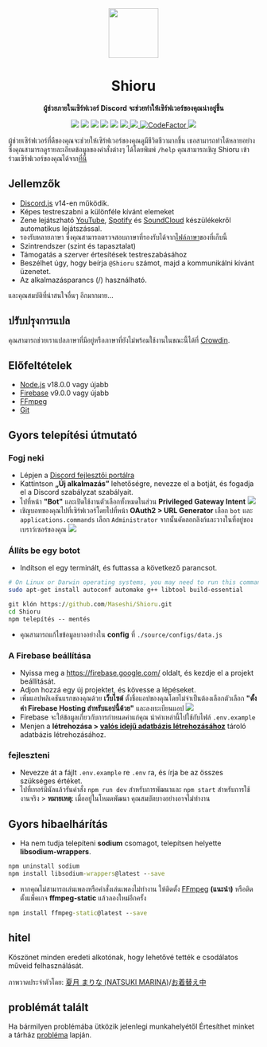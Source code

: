 <div align="center">
  <img src="https://raw.githubusercontent.com/Maseshi/Shioru/main/assets/icons/favicon-circle.png" width="100" />
  <strong>
    <h1>Shioru</h2>
    <p>ผู้ช่วยภายในเซิร์ฟเวอร์ Discord จะช่วยทำให้เซิร์ฟเวอร์ของคุณน่าอยู่ขึ้น</p>
  </strong>
  <img src="https://img.shields.io/badge/discord.js-v14-7354F6?logo=discord&logoColor=white" />
  <img src="https://img.shields.io/github/stars/Maseshi/Shioru.svg?logo=github" />
  <img src="https://img.shields.io/github/v/release/Maseshi/Shioru" />
  <img src="https://img.shields.io/github/license/Maseshi/Shioru.svg?logo=github" />
  <img src="https://img.shields.io/github/last-commit/Maseshi/Shioru" />
  <a title="Állapot" target="_blank" href="https://shioru.statuspage.io/">
    <img src="https://img.shields.io/badge/dynamic/json?logo=google-cloud&logoColor=white&label=status&query=status.indicator&url=https%3A%2F%2Fq60yrzp0cbgg.statuspage.io%2Fapi%2Fv2%2Fstatus.json" />
  </a>
  <a title="Crowdin" target="_blank" href="https://crowdin.com/project/shioru">
    <img src="https://badges.crowdin.net/shioru/localized.svg" />
  </a>
  <a title="CodeFactor" target="_blank" href="https://www.codefactor.io/repository/github/maseshi/shioru">
    <img src="https://www.codefactor.io/repository/github/maseshi/shioru/badge" alt="CodeFactor" />
  </a>
  <a title="Top.gg" target="_blank" href="https://top.gg/bot/704706906505347183">
    <img src="https://top.gg/api/widget/upvotes/704706906505347183.svg" />
  </a>
</div>

ผู้ช่วยเซิร์ฟเวอร์ที่ดีของคุณจะช่วยให้เซิร์ฟเวอร์ของคุณดูมีชีวิตชีวามากขึ้น เธอสามารถทำได้หลายอย่างซึ่งคุณสามารถดูรายละเอียดข้อมูลของคำสั่งต่างๆ ได้โดยพิมพ์ `/help` คุณสามารถเชิญ Shioru เข้าร่วมเซิร์ฟเวอร์ของคุณได้จาก[ที่นี่](https://discord.com/api/oauth2/authorize?client_id=704706906505347183&permissions=8&scope=applications.commands%20bot&redirect_uri=https%3A%2F%2Fshiorus.web.app%2Fthanks-you)

<div align="center">
  <a href="https://github.com/Maseshi/Shioru/tree/main/documents">
    </img>
  </a>
</div>

## Jellemzők

- [Discord.js](https://discord.js.org/) v14-en működik.
- Képes testreszabni a különféle kívánt elemeket
- Zene lejátszható [YouTube](https://www.youtube.com/), [Spotify](https://www.spotify.com/) és [SoundCloud](https://soundcloud.com/) készülékekről automatikus lejátszással.
- รองรับหลายภาษา ซึ่งคุณสามารถตรวจสอบภาษาที่รองรับได้จาก[ไฟล์ภาษา](https://github.com/Maseshi/Shioru/blob/main/source/configs/languages.json)ของที่เก็บนี้
- Szintrendszer (szint és tapasztalat)
- Támogatás a szerver értesítések testreszabásához
- Beszélhet úgy, hogy beírja `@Shioru` számot, majd a kommunikálni kívánt üzenetet.
- Az alkalmazásparancs (/) használható.

และคุณสมบัติที่น่าสนใจอื่นๆ อีกมากมาย...

## ปรับปรุงการแปล

คุณสามารถช่วยเราแปลภาษาที่มีอยู่หรือภาษาที่ยังไม่พร้อมใช้งานในขณะนี้ได้ที่ [Crowdin](https://crowdin.com/project/shioru).

## Előfeltételek

- [Node.js](https://nodejs.org/) v18.0.0 vagy újabb
- [Firebase](https://firebase.google.com/) v9.0.0 vagy újabb
- [FFmpeg](https://www.ffmpeg.org/download.html)
- [Git](https://git-scm.com/downloads)

## Gyors telepítési útmutató

### Fogj neki

- Lépjen a [Discord fejlesztői portálra](https://discord.com/developers/applications)
- Kattintson **„Új alkalmazás”** lehetőségre, nevezze el a botját, és fogadja el a Discord szabályzat szabályait.
- ไปที่หน้า **"Bot"** และเปิดใช้งานตัวเลือกทั้งหมดในส่วน **Privileged Gateway Intent** ![](https://raw.githubusercontent.com/Maseshi/Shioru/main/assets/images/discord-developer-portal-privileged-gateway-intents.png)
- เชิญบอทของคุณไปที่เซิร์ฟเวอร์โดยไปที่หน้า **OAuth2 > URL Generator** เลือก `bot` และ `applications.commands` เลือก `Administrator` จากนั้นคัดลอกลิงก์และวางในที่อยู่ของเบราว์เซอร์ของคุณ ![](https://raw.githubusercontent.com/Maseshi/Shioru/main/assets/images/discord-developer-portal-scopes.png)

### Állíts be egy botot

- Indítson el egy terminált, és futtassa a következő parancsot.

```sh
# On Linux or Darwin operating systems, you may need to run this command.
sudo apt-get install autoconf automake g++ libtool build-essential
```

```bat
git klón https://github.com/Maseshi/Shioru.git
cd Shioru
npm telepítés -- mentés
```

- คุณสามารถแก้ไขข้อมูลบางอย่างใน **config** ที่ `./source/configs/data.js`

### A Firebase beállítása

- Nyissa meg a https://firebase.google.com/ oldalt, és kezdje el a projekt beállítását.
- Adjon hozzá egy új projektet, és kövesse a lépéseket.
- เพิ่มแอปพลิเคชันแรกของคุณด้วย **เว็บไซต์** ตั้งชื่อแอปของคุณโดยไม่จำเป็นต้องเลือกตัวเลือก **"ตั้งค่า Firebase Hosting สำหรับแอปนี้ด้วย"** และลงทะเบียนแอป ![](https://raw.githubusercontent.com/Maseshi/Shioru/main/assets/images/firebase-setup-web-application.png)
- Firebase จะให้ข้อมูลเกี่ยวกับการกำหนดค่าแก่คุณ นำค่าเหล่านี้ไปใช้กับไฟล์ `.env.example`
- Menjen a **létrehozása > [valós idejű adatbázis létrehozásához](https://console.firebase.google.com/u/0/project/_/database/data)** tároló adatbázis létrehozásához.

### fejleszteni

- Nevezze át a fájlt `.env.example` re `.env` ra, és írja be az összes szükséges értéket.
- ไปที่เทอร์มินัลแล้วรันคำสั่ง `npm run dev` สำหรับการพัฒนาและ `npm start` สำหรับการใช้งานจริง > **หมายเหตุ**: เมื่ออยู่ในโหมดพัฒนา คุณสมบัตบางอย่างอาจไม่ทำงาน

## Gyors hibaelhárítás

- Ha nem tudja telepíteni **sodium** csomagot, telepítsen helyette **libsodium-wrappers**.
```bat
npm uninstall sodium
npm install libsodium-wrappers@latest --save
```
- หากคุณไม่สามารถเล่นเพลงหรือคำสั่งเล่นเพลงไม่ทำงาน ให้ติดตั้ง [FFmpeg](https://ffmpeg.org/download.html) **(แนะนำ)** หรือติดตั้งแพ็คเกจ **ffmpeg-static** แล้วลองใหม่อีกครั้ง
```bat
npm install ffmpeg-static@latest --save
```

## hitel

Köszönet minden eredeti alkotónak, hogy lehetővé tették e csodálatos műveid felhasználását.

ภาพวาดประจำตัวโดย: [夏月 まりな (NATSUKI MARINA)](https://www.pixiv.net/en/users/482462)/[お着替え中](https://www.pixiv.net/en/artworks/76075098)

## problémát talált

Ha bármilyen problémába ütközik jelenlegi munkahelyétől Értesíthet minket a tárház [probléma](https://github.com/Maseshi/Shioru/issues) lapján.

